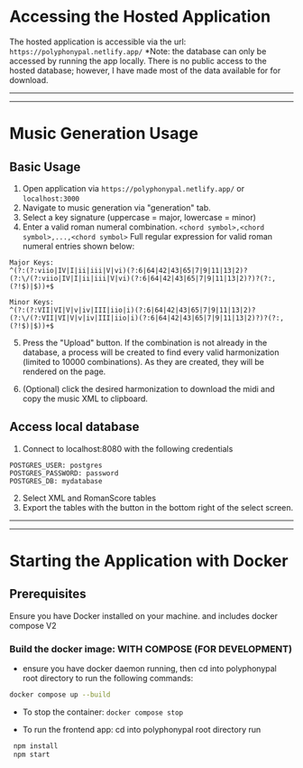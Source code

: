 
# Accessing the Hosted Application
The hosted application is accessible via the url: ```https://polyphonypal.netlify.app/```
*Note: the database can only be accessed by running the app locally. There is no public access to the hosted database; however, I have made most of the data available for for download.

--------------------------------
--------------------------------
# Music Generation Usage
## Basic Usage
1. Open application via ```https://polyphonypal.netlify.app/``` or ```localhost:3000```
2. Navigate to music generation via "generation" tab. 
3. Select a key signature (uppercase = major, lowercase = minor)
4. Enter a valid roman numeral combination. ```<chord symbol>,<chord symbol>,...,<chord symbol>```
Full regular expression for valid roman numeral entries shown below:
```
Major Keys:
^(?:(?:viio|IV|I|ii|iii|V|vi)(?:6|64|42|43|65|7|9|11|13|2)?(?:\/(?:viio|IV|I|ii|iii|V|vi)(?:6|64|42|43|65|7|9|11|13|2)?)?(?:,(?!$)|$))+$

Minor Keys:
^(?:(?:VII|VI|V|v|iv|III|iio|i)(?:6|64|42|43|65|7|9|11|13|2)?(?:\/(?:VII|VI|V|v|iv|III|iio|i)(?:6|64|42|43|65|7|9|11|13|2)?)?(?:,(?!$)|$))+$
```
5. Press the "Upload" button. If the combination is not already in the database, a process will be created to find every valid harmonization (limited to 10000 combinations). As they are created, they will be rendered on the page.

7. (Optional) click the desired harmonization to download the midi and copy the music XML to clipboard.

## Access local database
1. Connect to localhost:8080 with the following credentials
```
POSTGRES_USER: postgres
POSTGRES_PASSWORD: password
POSTGRES_DB: mydatabase
```
2. Select XML and RomanScore tables
3. Export the tables with the button in the bottom right of the select screen.
--------------------------------
--------------------------------
# Starting the Application with Docker

## Prerequisites
Ensure you have Docker installed on your machine. and includes docker compose V2

### Build the docker image: WITH COMPOSE (FOR DEVELOPMENT)
   - ensure you have docker daemon running, then cd into polyphonypal root directory to run the following commands:
  ```bash
  docker compose up --build
```
   - To stop the container:
   `docker compose stop`

   - To run the frontend app: cd into polyphonypal root directory run
   ```bash
    npm install
    npm start
```